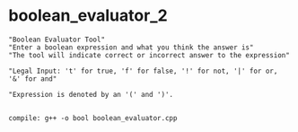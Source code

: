 # boolean_evaluator_2

	"Boolean Evaluator Tool" 
	"Enter a boolean expression and what you think the answer is" 
	"The tool will indicate correct or incorrect answer to the expression" 
	
	"Legal Input: 't' for true, 'f' for false, '!' for not, '|' for or, '&' for and"
	
	"Expression is denoted by an '(' and ')'.  
	
	
	compile: g++ -o bool boolean_evaluator.cpp
